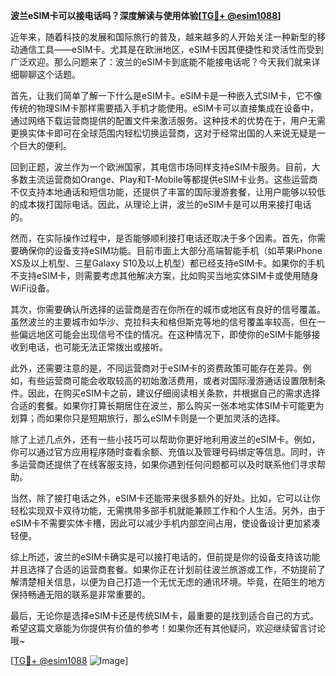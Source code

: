 **波兰eSIM卡可以接电话吗？深度解读与使用体验[[TG💪+ @esim1088](https://t.me/s/esim1088)]**

近年来，随着科技的发展和国际旅行的普及，越来越多的人开始关注一种新型的移动通信工具——eSIM卡。尤其是在欧洲地区，eSIM卡因其便捷性和灵活性而受到广泛欢迎。那么问题来了：波兰的eSIM卡到底能不能接电话呢？今天我们就来详细聊聊这个话题。

首先，让我们简单了解一下什么是eSIM卡。eSIM卡是一种嵌入式SIM卡，它不像传统的物理SIM卡那样需要插入手机才能使用。eSIM卡可以直接集成在设备中，通过网络下载运营商提供的配置文件来激活服务。这种技术的优势在于，用户无需更换实体卡即可在全球范围内轻松切换运营商，这对于经常出国的人来说无疑是一个巨大的便利。

回到正题，波兰作为一个欧洲国家，其电信市场同样支持eSIM卡服务。目前，大多数主流运营商如Orange、Play和T-Mobile等都提供eSIM卡业务。这些运营商不仅支持本地通话和短信功能，还提供了丰富的国际漫游套餐，让用户能够以较低的成本拨打国际电话。因此，从理论上讲，波兰的eSIM卡是可以用来接打电话的。

然而，在实际操作过程中，是否能够顺利接打电话还取决于多个因素。首先，你需要确保你的设备支持eSIM功能。目前市面上大部分高端智能手机（如苹果iPhone XS及以上机型、三星Galaxy S10及以上机型）都已经支持eSIM卡。如果你的手机不支持eSIM卡，则需要考虑其他解决方案，比如购买当地实体SIM卡或使用随身WiFi设备。

其次，你需要确认所选择的运营商是否在你所在的城市或地区有良好的信号覆盖。虽然波兰的主要城市如华沙、克拉科夫和格但斯克等地的信号覆盖率较高，但在一些偏远地区可能会出现信号不佳的情况。在这种情况下，即使你的eSIM卡能够接收到电话，也可能无法正常拨出或接听。

此外，还需要注意的是，不同运营商对于eSIM卡的资费政策可能存在差异。例如，有些运营商可能会收取较高的初始激活费用，或者对国际漫游通话设置限制条件。因此，在购买eSIM卡之前，建议仔细阅读相关条款，并根据自己的需求选择合适的套餐。如果你打算长期居住在波兰，那么购买一张本地实体SIM卡可能更为划算；而如果你只是短期旅行，那么eSIM卡则是一个更加灵活的选择。

除了上述几点外，还有一些小技巧可以帮助你更好地利用波兰的eSIM卡。例如，你可以通过官方应用程序随时查看余额、充值以及管理号码绑定等信息。同时，许多运营商还提供了在线客服支持，如果你遇到任何问题都可以及时联系他们寻求帮助。

当然，除了接打电话之外，eSIM卡还能带来很多额外的好处。比如，它可以让你轻松实现双卡双待功能，无需携带多部手机就能兼顾工作和个人生活。另外，由于eSIM卡不需要实体卡槽，因此可以减少手机内部空间占用，使设备设计更加紧凑轻便。

综上所述，波兰的eSIM卡确实是可以接打电话的，但前提是你的设备支持该功能并且选择了合适的运营商套餐。如果你正在计划前往波兰旅游或工作，不妨提前了解清楚相关信息，以便为自己打造一个无忧无虑的通讯环境。毕竟，在陌生的地方保持畅通无阻的联系是非常重要的。

最后，无论你是选择eSIM卡还是传统SIM卡，最重要的是找到适合自己的方式。希望这篇文章能为你提供有价值的参考！如果你还有其他疑问，欢迎继续留言讨论哦~

[[TG💪+ @esim1088](https://t.me/s/esim1088) ![Image](https://i.postimg.cc/4NQfJmqS/Snipaste-2025-05-13-00-14-12.png)]